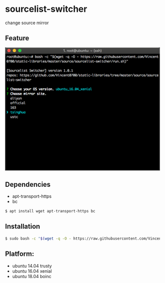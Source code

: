 # sourcelist-switcher

change source mirror

## Feature

![](https://raw.githubusercontent.com/Vincent0700/personal-image-hosting/master/images/static-libraries/libs-sourcelist-switcher.png)

## Dependencies

- apt-transport-https
- bc
  
```bash
$ apt install wget apt-transport-https bc
```

## Installation

```bash
$ sudo bash -c "$(wget -q -O - https://raw.githubusercontent.com/Vincent0700/static-libraries/master/source/sourcelist-switcher/run.sh)"
```

## Platform:

- ubuntu 14.04 trusty
- ubuntu 16.04 xenial
- ubuntu 18.04 boinc